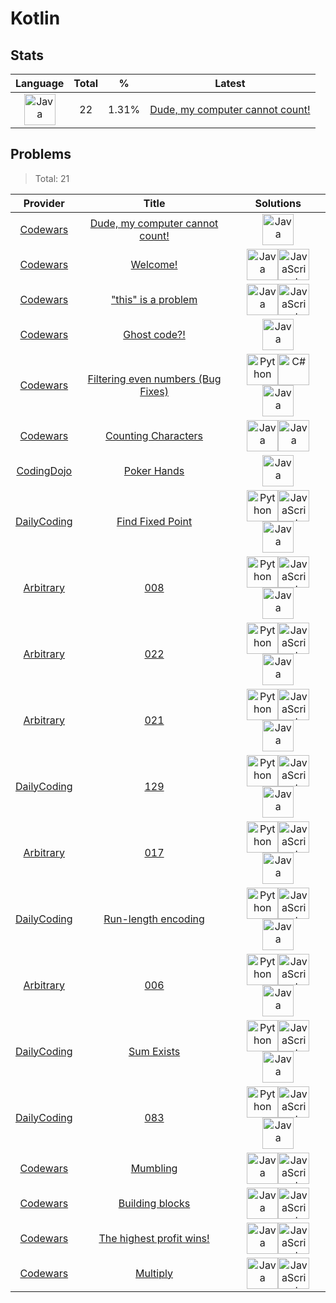# Kotlin

## Stats

| Language                                                                                                                                            | Total | %     | Latest                                                                                     |
| :-------------------------------------------------------------------------------------------------------------------------------------------------: | :---: | :---: | :----------------------------------------------------------------------------------------: |
| [<img src="https://res.cloudinary.com/rascaltwo/image/upload/v1631924076/java_un8ru7.svg" alt="Java" title="Java" width="50" />](languages/Java.md) | 22    | 1.31% | [Dude, my computer cannot count!](../problems/Codewars/58fa9898dfec0ef150000014/README.md) |

## Problems

> Total: 21

| Provider                                | Title                                                                                            | Solutions                                                                                                                                                                                                                                                                                                                                                                                                                                                                                                                                                                          |
| :-------------------------------------: | :----------------------------------------------------------------------------------------------: | :--------------------------------------------------------------------------------------------------------------------------------------------------------------------------------------------------------------------------------------------------------------------------------------------------------------------------------------------------------------------------------------------------------------------------------------------------------------------------------------------------------------------------------------------------------------------------------: |
| [Codewars](providers/Codewars.md)       | [Dude, my computer cannot count!](../../problems/Codewars/58fa9898dfec0ef150000014/README.md)    | [<img src="https://res.cloudinary.com/rascaltwo/image/upload/v1631924076/java_un8ru7.svg" alt="Java" title="Java" width="50" />](../../problems/Codewars/58fa9898dfec0ef150000014/class.java)                                                                                                                                                                                                                                                                                                                                                                                      |
| [Codewars](providers/Codewars.md)       | [Welcome!](../../problems/Codewars/577ff15ad648a14b780000e7/README.md)                           | [<img src="https://res.cloudinary.com/rascaltwo/image/upload/v1631924076/java_un8ru7.svg" alt="Java" title="Java" width="50" />](../../problems/Codewars/577ff15ad648a14b780000e7/class.java)[<img src="https://res.cloudinary.com/rascaltwo/image/upload/v1631924076/javascript_ehszr7.svg" alt="JavaScript" title="JavaScript" width="50" />](../../problems/Codewars/577ff15ad648a14b780000e7/solve.js)                                                                                                                                                                         |
| [Codewars](providers/Codewars.md)       | ["this" is a problem ](../../problems/Codewars/547c71fdc5b2b38db1000098/README.md)               | [<img src="https://res.cloudinary.com/rascaltwo/image/upload/v1631924076/java_un8ru7.svg" alt="Java" title="Java" width="50" />](../../problems/Codewars/547c71fdc5b2b38db1000098/class.java)[<img src="https://res.cloudinary.com/rascaltwo/image/upload/v1631924076/javascript_ehszr7.svg" alt="JavaScript" title="JavaScript" width="50" />](../../problems/Codewars/547c71fdc5b2b38db1000098/solve.js)                                                                                                                                                                         |
| [Codewars](providers/Codewars.md)       | [Ghost code?!](../../problems/Codewars/570184a95594a091150000a0/README.md)                       | [<img src="https://res.cloudinary.com/rascaltwo/image/upload/v1631924076/java_un8ru7.svg" alt="Java" title="Java" width="50" />](../../problems/Codewars/570184a95594a091150000a0/class.java)                                                                                                                                                                                                                                                                                                                                                                                      |
| [Codewars](providers/Codewars.md)       | [Filtering even numbers (Bug Fixes)](../../problems/Codewars/566dc566f6ea9a14b500007b/README.md) | [<img src="https://res.cloudinary.com/rascaltwo/image/upload/v1631924087/python_xzdlti.svg" alt="Python" title="Python" width="50" />](../../problems/Codewars/566dc566f6ea9a14b500007b/solve.py)[<img src="https://res.cloudinary.com/rascaltwo/image/upload/v1631924063/c_bnvpsm.svg" alt="C#" title="C#" width="50" />](../../problems/Codewars/566dc566f6ea9a14b500007b/solve.cs)[<img src="https://res.cloudinary.com/rascaltwo/image/upload/v1631924076/java_un8ru7.svg" alt="Java" title="Java" width="50" />](../../problems/Codewars/566dc566f6ea9a14b500007b/class.java) |
| [Codewars](providers/Codewars.md)       | [Counting Characters](../../problems/Codewars/55f1b763dd670651620000ce/README.md)                | [<img src="https://res.cloudinary.com/rascaltwo/image/upload/v1631924076/java_un8ru7.svg" alt="Java" title="Java" width="50" />](../../problems/Codewars/55f1b763dd670651620000ce/interface.java)[<img src="https://res.cloudinary.com/rascaltwo/image/upload/v1631924076/java_un8ru7.svg" alt="Java" title="Java" width="50" />](../../problems/Codewars/55f1b763dd670651620000ce/class.java)                                                                                                                                                                                     |
| [CodingDojo](providers/CodingDojo.md)   | [Poker Hands](../../problems/CodingDojo/PokerHands/README.md)                                    | [<img src="https://res.cloudinary.com/rascaltwo/image/upload/v1631924076/java_un8ru7.svg" alt="Java" title="Java" width="50" />](../../problems/CodingDojo/PokerHands/solve.java)                                                                                                                                                                                                                                                                                                                                                                                                  |
| [DailyCoding](providers/DailyCoding.md) | [Find Fixed Point](../../problems/DailyCoding/273/README.md)                                     | [<img src="https://res.cloudinary.com/rascaltwo/image/upload/v1631924087/python_xzdlti.svg" alt="Python" title="Python" width="50" />](../../problems/DailyCoding/273/solve.py)[<img src="https://res.cloudinary.com/rascaltwo/image/upload/v1631924076/javascript_ehszr7.svg" alt="JavaScript" title="JavaScript" width="50" />](../../problems/DailyCoding/273/solve.js)[<img src="https://res.cloudinary.com/rascaltwo/image/upload/v1631924076/java_un8ru7.svg" alt="Java" title="Java" width="50" />](../../problems/DailyCoding/273/solve.java)                              |
| [Arbitrary](providers/Arbitrary.md)     | [008](../../problems/Arbitrary/008/README.md)                                                    | [<img src="https://res.cloudinary.com/rascaltwo/image/upload/v1631924087/python_xzdlti.svg" alt="Python" title="Python" width="50" />](../../problems/Arbitrary/008/solve.py)[<img src="https://res.cloudinary.com/rascaltwo/image/upload/v1631924076/javascript_ehszr7.svg" alt="JavaScript" title="JavaScript" width="50" />](../../problems/Arbitrary/008/solve.js)[<img src="https://res.cloudinary.com/rascaltwo/image/upload/v1631924076/java_un8ru7.svg" alt="Java" title="Java" width="50" />](../../problems/Arbitrary/008/solve.java)                                    |
| [Arbitrary](providers/Arbitrary.md)     | [022](../../problems/Arbitrary/022/README.md)                                                    | [<img src="https://res.cloudinary.com/rascaltwo/image/upload/v1631924087/python_xzdlti.svg" alt="Python" title="Python" width="50" />](../../problems/Arbitrary/022/solve.py)[<img src="https://res.cloudinary.com/rascaltwo/image/upload/v1631924076/javascript_ehszr7.svg" alt="JavaScript" title="JavaScript" width="50" />](../../problems/Arbitrary/022/solve.js)[<img src="https://res.cloudinary.com/rascaltwo/image/upload/v1631924076/java_un8ru7.svg" alt="Java" title="Java" width="50" />](../../problems/Arbitrary/022/solve.java)                                    |
| [Arbitrary](providers/Arbitrary.md)     | [021](../../problems/Arbitrary/021/README.md)                                                    | [<img src="https://res.cloudinary.com/rascaltwo/image/upload/v1631924087/python_xzdlti.svg" alt="Python" title="Python" width="50" />](../../problems/Arbitrary/021/solve.py)[<img src="https://res.cloudinary.com/rascaltwo/image/upload/v1631924076/javascript_ehszr7.svg" alt="JavaScript" title="JavaScript" width="50" />](../../problems/Arbitrary/021/solve.js)[<img src="https://res.cloudinary.com/rascaltwo/image/upload/v1631924076/java_un8ru7.svg" alt="Java" title="Java" width="50" />](../../problems/Arbitrary/021/solve.java)                                    |
| [DailyCoding](providers/DailyCoding.md) | [129](../../problems/DailyCoding/129/README.md)                                                  | [<img src="https://res.cloudinary.com/rascaltwo/image/upload/v1631924087/python_xzdlti.svg" alt="Python" title="Python" width="50" />](../../problems/DailyCoding/129/solve.py)[<img src="https://res.cloudinary.com/rascaltwo/image/upload/v1631924076/javascript_ehszr7.svg" alt="JavaScript" title="JavaScript" width="50" />](../../problems/DailyCoding/129/solve.js)[<img src="https://res.cloudinary.com/rascaltwo/image/upload/v1631924076/java_un8ru7.svg" alt="Java" title="Java" width="50" />](../../problems/DailyCoding/129/solve.java)                              |
| [Arbitrary](providers/Arbitrary.md)     | [017](../../problems/Arbitrary/017/README.md)                                                    | [<img src="https://res.cloudinary.com/rascaltwo/image/upload/v1631924087/python_xzdlti.svg" alt="Python" title="Python" width="50" />](../../problems/Arbitrary/017/solve.py)[<img src="https://res.cloudinary.com/rascaltwo/image/upload/v1631924076/javascript_ehszr7.svg" alt="JavaScript" title="JavaScript" width="50" />](../../problems/Arbitrary/017/solve.js)[<img src="https://res.cloudinary.com/rascaltwo/image/upload/v1631924076/java_un8ru7.svg" alt="Java" title="Java" width="50" />](../../problems/Arbitrary/017/solve.java)                                    |
| [DailyCoding](providers/DailyCoding.md) | [Run-length encoding](../../problems/DailyCoding/029/README.md)                                  | [<img src="https://res.cloudinary.com/rascaltwo/image/upload/v1631924087/python_xzdlti.svg" alt="Python" title="Python" width="50" />](../../problems/DailyCoding/029/solve.py)[<img src="https://res.cloudinary.com/rascaltwo/image/upload/v1631924076/javascript_ehszr7.svg" alt="JavaScript" title="JavaScript" width="50" />](../../problems/DailyCoding/029/solve.js)[<img src="https://res.cloudinary.com/rascaltwo/image/upload/v1631924076/java_un8ru7.svg" alt="Java" title="Java" width="50" />](../../problems/DailyCoding/029/solve.java)                              |
| [Arbitrary](providers/Arbitrary.md)     | [006](../../problems/Arbitrary/006/README.md)                                                    | [<img src="https://res.cloudinary.com/rascaltwo/image/upload/v1631924087/python_xzdlti.svg" alt="Python" title="Python" width="50" />](../../problems/Arbitrary/006/solve.py)[<img src="https://res.cloudinary.com/rascaltwo/image/upload/v1631924076/javascript_ehszr7.svg" alt="JavaScript" title="JavaScript" width="50" />](../../problems/Arbitrary/006/solve.js)[<img src="https://res.cloudinary.com/rascaltwo/image/upload/v1631924076/java_un8ru7.svg" alt="Java" title="Java" width="50" />](../../problems/Arbitrary/006/solve.java)                                    |
| [DailyCoding](providers/DailyCoding.md) | [Sum Exists](../../problems/DailyCoding/001/README.md)                                           | [<img src="https://res.cloudinary.com/rascaltwo/image/upload/v1631924087/python_xzdlti.svg" alt="Python" title="Python" width="50" />](../../problems/DailyCoding/001/solve.py)[<img src="https://res.cloudinary.com/rascaltwo/image/upload/v1631924076/javascript_ehszr7.svg" alt="JavaScript" title="JavaScript" width="50" />](../../problems/DailyCoding/001/solve.js)[<img src="https://res.cloudinary.com/rascaltwo/image/upload/v1631924076/java_un8ru7.svg" alt="Java" title="Java" width="50" />](../../problems/DailyCoding/001/solve.java)                              |
| [DailyCoding](providers/DailyCoding.md) | [083](../../problems/DailyCoding/083/README.md)                                                  | [<img src="https://res.cloudinary.com/rascaltwo/image/upload/v1631924087/python_xzdlti.svg" alt="Python" title="Python" width="50" />](../../problems/DailyCoding/083/solve.py)[<img src="https://res.cloudinary.com/rascaltwo/image/upload/v1631924076/javascript_ehszr7.svg" alt="JavaScript" title="JavaScript" width="50" />](../../problems/DailyCoding/083/solve.js)[<img src="https://res.cloudinary.com/rascaltwo/image/upload/v1631924076/java_un8ru7.svg" alt="Java" title="Java" width="50" />](../../problems/DailyCoding/083/solve.java)                              |
| [Codewars](providers/Codewars.md)       | [Mumbling](../../problems/Codewars/5667e8f4e3f572a8f2000039/README.md)                           | [<img src="https://res.cloudinary.com/rascaltwo/image/upload/v1631924076/java_un8ru7.svg" alt="Java" title="Java" width="50" />](../../problems/Codewars/5667e8f4e3f572a8f2000039/class.java)[<img src="https://res.cloudinary.com/rascaltwo/image/upload/v1631924076/javascript_ehszr7.svg" alt="JavaScript" title="JavaScript" width="50" />](../../problems/Codewars/5667e8f4e3f572a8f2000039/solve.js)                                                                                                                                                                         |
| [Codewars](providers/Codewars.md)       | [Building blocks](../../problems/Codewars/55b75fcf67e558d3750000a3/README.md)                    | [<img src="https://res.cloudinary.com/rascaltwo/image/upload/v1631924076/java_un8ru7.svg" alt="Java" title="Java" width="50" />](../../problems/Codewars/55b75fcf67e558d3750000a3/class.java)[<img src="https://res.cloudinary.com/rascaltwo/image/upload/v1631924076/javascript_ehszr7.svg" alt="JavaScript" title="JavaScript" width="50" />](../../problems/Codewars/55b75fcf67e558d3750000a3/solve.js)                                                                                                                                                                         |
| [Codewars](providers/Codewars.md)       | [The highest profit wins!](../../problems/Codewars/559590633066759614000063/README.md)           | [<img src="https://res.cloudinary.com/rascaltwo/image/upload/v1631924076/java_un8ru7.svg" alt="Java" title="Java" width="50" />](../../problems/Codewars/559590633066759614000063/class.java)[<img src="https://res.cloudinary.com/rascaltwo/image/upload/v1631924076/javascript_ehszr7.svg" alt="JavaScript" title="JavaScript" width="50" />](../../problems/Codewars/559590633066759614000063/solve.js)                                                                                                                                                                         |
| [Codewars](providers/Codewars.md)       | [Multiply](../../problems/Codewars/50654ddff44f800200000004/README.md)                           | [<img src="https://res.cloudinary.com/rascaltwo/image/upload/v1631924076/java_un8ru7.svg" alt="Java" title="Java" width="50" />](../../problems/Codewars/50654ddff44f800200000004/class.java)[<img src="https://res.cloudinary.com/rascaltwo/image/upload/v1631924076/javascript_ehszr7.svg" alt="JavaScript" title="JavaScript" width="50" />](../../problems/Codewars/50654ddff44f800200000004/solve.js)                                                                                                                                                                         |
